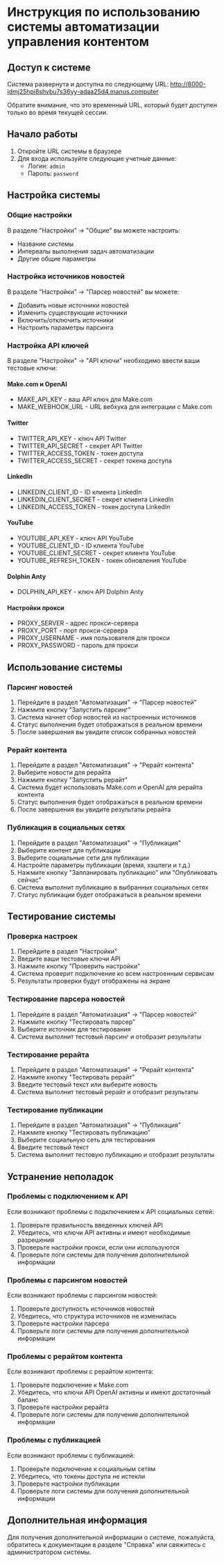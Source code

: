 # Инструкция по использованию системы автоматизации управления контентом

## Доступ к системе

Система развернута и доступна по следующему URL:
http://8000-idmj25hpi8shvbu7s36yy-adaa25d4.manus.computer

Обратите внимание, что это временный URL, который будет доступен только во время текущей сессии.

## Начало работы

1. Откройте URL системы в браузере
2. Для входа используйте следующие учетные данные:
   - Логин: `admin`
   - Пароль: `password`

## Настройка системы

### Общие настройки

В разделе "Настройки" -> "Общие" вы можете настроить:
- Название системы
- Интервалы выполнения задач автоматизации
- Другие общие параметры

### Настройка источников новостей

В разделе "Настройки" -> "Парсер новостей" вы можете:
- Добавить новые источники новостей
- Изменить существующие источники
- Включить/отключить источники
- Настроить параметры парсинга

### Настройка API ключей

В разделе "Настройки" -> "API ключи" необходимо ввести ваши тестовые ключи:

#### Make.com и OpenAI
- MAKE_API_KEY - ваш API ключ для Make.com
- MAKE_WEBHOOK_URL - URL вебхука для интеграции с Make.com

#### Twitter
- TWITTER_API_KEY - ключ API Twitter
- TWITTER_API_SECRET - секрет API Twitter
- TWITTER_ACCESS_TOKEN - токен доступа
- TWITTER_ACCESS_SECRET - секрет токена доступа

#### LinkedIn
- LINKEDIN_CLIENT_ID - ID клиента LinkedIn
- LINKEDIN_CLIENT_SECRET - секрет клиента LinkedIn
- LINKEDIN_ACCESS_TOKEN - токен доступа LinkedIn

#### YouTube
- YOUTUBE_API_KEY - ключ API YouTube
- YOUTUBE_CLIENT_ID - ID клиента YouTube
- YOUTUBE_CLIENT_SECRET - секрет клиента YouTube
- YOUTUBE_REFRESH_TOKEN - токен обновления YouTube

#### Dolphin Anty
- DOLPHIN_API_KEY - ключ API Dolphin Anty

#### Настройки прокси
- PROXY_SERVER - адрес прокси-сервера
- PROXY_PORT - порт прокси-сервера
- PROXY_USERNAME - имя пользователя для прокси
- PROXY_PASSWORD - пароль для прокси

## Использование системы

### Парсинг новостей

1. Перейдите в раздел "Автоматизация" -> "Парсер новостей"
2. Нажмите кнопку "Запустить парсинг"
3. Система начнет сбор новостей из настроенных источников
4. Статус выполнения будет отображаться в реальном времени
5. После завершения вы увидите список собранных новостей

### Рерайт контента

1. Перейдите в раздел "Автоматизация" -> "Рерайт контента"
2. Выберите новости для рерайта
3. Нажмите кнопку "Запустить рерайт"
4. Система будет использовать Make.com и OpenAI для рерайта контента
5. Статус выполнения будет отображаться в реальном времени
6. После завершения вы увидите результаты рерайта

### Публикация в социальных сетях

1. Перейдите в раздел "Автоматизация" -> "Публикация"
2. Выберите контент для публикации
3. Выберите социальные сети для публикации
4. Настройте параметры публикации (время, хэштеги и т.д.)
5. Нажмите кнопку "Запланировать публикацию" или "Опубликовать сейчас"
6. Система выполнит публикацию в выбранных социальных сетях
7. Статус публикации будет отображаться в реальном времени

## Тестирование системы

### Проверка настроек

1. Перейдите в раздел "Настройки"
2. Введите ваши тестовые ключи API
3. Нажмите кнопку "Проверить настройки"
4. Система проверит подключение ко всем настроенным сервисам
5. Результаты проверки будут отображены на экране

### Тестирование парсера новостей

1. Перейдите в раздел "Автоматизация" -> "Парсер новостей"
2. Нажмите кнопку "Тестировать парсер"
3. Выберите источник для тестирования
4. Система выполнит тестовый парсинг и отобразит результаты

### Тестирование рерайта

1. Перейдите в раздел "Автоматизация" -> "Рерайт контента"
2. Нажмите кнопку "Тестировать рерайт"
3. Введите тестовый текст или выберите новость
4. Система выполнит тестовый рерайт и отобразит результаты

### Тестирование публикации

1. Перейдите в раздел "Автоматизация" -> "Публикация"
2. Нажмите кнопку "Тестировать публикацию"
3. Выберите социальную сеть для тестирования
4. Введите тестовый текст
5. Система выполнит тестовую публикацию и отобразит результаты

## Устранение неполадок

### Проблемы с подключением к API

Если возникают проблемы с подключением к API социальных сетей:
1. Проверьте правильность введенных ключей API
2. Убедитесь, что ключи API активны и имеют необходимые разрешения
3. Проверьте настройки прокси, если они используются
4. Проверьте логи системы для получения дополнительной информации

### Проблемы с парсингом новостей

Если возникают проблемы с парсингом новостей:
1. Проверьте доступность источников новостей
2. Убедитесь, что структура источников не изменилась
3. Проверьте настройки парсера
4. Проверьте логи системы для получения дополнительной информации

### Проблемы с рерайтом контента

Если возникают проблемы с рерайтом контента:
1. Проверьте подключение к Make.com
2. Убедитесь, что ключи API OpenAI активны и имеют достаточный баланс
3. Проверьте настройки рерайта
4. Проверьте логи системы для получения дополнительной информации

### Проблемы с публикацией

Если возникают проблемы с публикацией:
1. Проверьте подключение к социальным сетям
2. Убедитесь, что токены доступа не истекли
3. Проверьте настройки публикации
4. Проверьте логи системы для получения дополнительной информации

## Дополнительная информация

Для получения дополнительной информации о системе, пожалуйста, обратитесь к документации в разделе "Справка" или свяжитесь с администратором системы.
